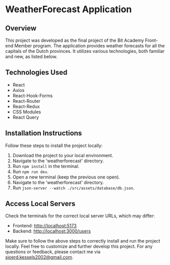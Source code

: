 # WeatherForecast Application

## Overview
This project was developed as the final project of the Bit Academy Front-end Member program. The application provides weather forecasts for all the capitals of the Dutch provinces. It utilizes various technologies, both familiar and new, as listed below.

## Technologies Used
- React
- Axios
- React-Hook-Forms
- React-Router
- React-Redux
- CSS Modules
- React Query

## Installation Instructions
Follow these steps to install the project locally:

1. Download the project to your local environment.
2. Navigate to the 'weatherforecast' directory.
3. Run `npm install` in the terminal.
4. Run `npm run dev`.
5. Open a new terminal (keep the previous one open).
6. Navigate to the 'weatherforecast' directory.
7. Run `json-server --watch ./src/assets/database/db.json`.

## Access Local Servers
Check the terminals for the correct local server URLs, which may differ:

- Frontend: [http://localhost:5173](http://localhost:5173)
- Backend: [http://localhost:3000/users](http://localhost:3000/users)

Make sure to follow the above steps to correctly install and run the project locally. Feel free to customize and further develop this project. For any questions or feedback, please contact me via [sjoerd.kessels2002@gmail.com](sjoerd.kessels2002@gmail.com).
